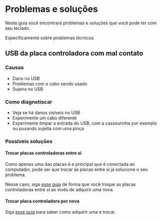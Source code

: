 # Problemas e soluções

Neste guia você encontrará problemas e soluções que você pode ter com seu teclado.

Especificamente sobre problemas técnicos.

## USB da placa controladora com mal contato

### Causas

- Dano no USB
- Problemas com o cabo sendo usado
- Sujeira no USB

### Como diagnotiscar

- Veja se há danos visíveis no USB
- Experimente um cabo diferente
- Experimente limpar a entrada do USB, com a vassourinha por exemplo ou puxando sujeita com uma pinça

### Possíveis soluções

#### Trocar placas controladoras entre si

Como apenas uma das placas é a principal que é conectada ao computador, pode ser que trocar as placas entre si já solucione o seu problema.

Nesse caso, siga [esse guia](./TROCAR_PLACA_CONTROLADORA.md) de forma que você troque as placas controladoras entre si ao invés de adquirir uma nova.

#### Trocar placa controladora por nova

Siga [esse guia](./TROCAR_PLACA_CONTROLADORA.md) para saber como adquirir uma e trocar.
